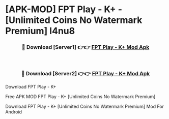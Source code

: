 # [APK-MOD] FPT Play - K+ - [Unlimited Coins No Watermark Premium] l4nu8



<div align="center">
<h3>🔴 Download [Server1] 👉👉 <a href="https://momento.my/?title=FPT_Play_-_K+">FPT Play - K+ Mod Apk</a></h3><br>

<h3>🔴 Download [Server2] 👉👉 <a href="https://momento.my/?title=FPT_Play_-_K+">FPT Play - K+ Mod Apk</a></h3>
</div>



Download FPT Play - K+ 

Free APK MOD FPT Play - K+ [Unlimited Coins No Watermark Premium]

Download FPT Play - K+ [Unlimited Coins No Watermark Premium] Mod For Android
